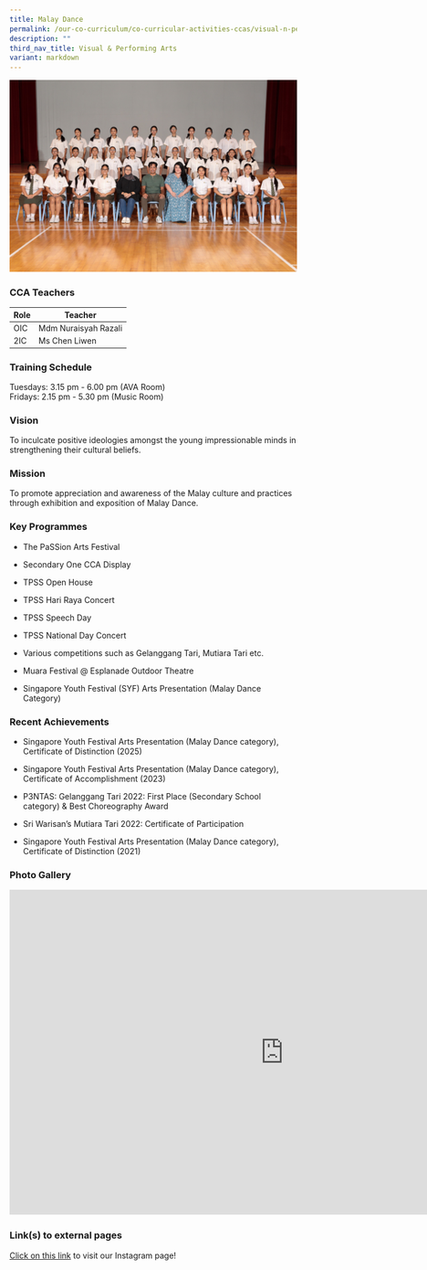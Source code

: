 ```yaml
---
title: Malay Dance
permalink: /our-co-curriculum/co-curricular-activities-ccas/visual-n-performing-arts/malay-dance/
description: ""
third_nav_title: Visual & Performing Arts
variant: markdown
---
```

![](/images/Malay_Dance.jpg)

### CCA Teachers

| Role | Teacher |
|---|---|
| OIC | Mdm Nuraisyah Razali |
| 2IC | Ms Chen Liwen |

### Training Schedule 
Tuesdays: 3.15 pm - 6.00 pm (AVA Room) <br>Fridays: 2.15 pm - 5.30 pm (Music Room)





### Vision
To inculcate positive ideologies amongst the young impressionable minds in strengthening their cultural beliefs.

### Mission 
To promote appreciation and awareness of the Malay culture and practices through exhibition and exposition of Malay Dance.

### Key Programmes


*   The PaSSion Arts Festival
    
*   Secondary One CCA Display
    
*   TPSS Open House
    
*   TPSS Hari Raya Concert
    
*   TPSS Speech Day
    
*   TPSS National Day Concert
    
*   Various competitions such as Gelanggang Tari, Mutiara Tari etc.
    
*   Muara Festival @ Esplanade Outdoor Theatre
    
*   Singapore Youth Festival (SYF) Arts Presentation (Malay Dance Category)

### Recent Achievements

*   Singapore Youth Festival Arts Presentation (Malay Dance category), Certificate of Distinction (2025)
    
*   Singapore Youth Festival Arts Presentation (Malay Dance category), Certificate of Accomplishment (2023)
    
*   P3NTAS: Gelanggang Tari 2022: First Place (Secondary School category) &amp; Best Choreography Award
    
*   Sri Warisan’s Mutiara Tari 2022: Certificate of Participation
    
*   Singapore Youth Festival Arts Presentation (Malay Dance category), Certificate of Distinction (2021)
    
    

### Photo Gallery

<iframe allowfullscreen="true" height="569" width="960" frameborder="0" src="https://docs.google.com/presentation/d/e/2PACX-1vSR8vv6yC0iA5XrjvZqDHGInc1DL6ez6t6a-VPAK_IlDHLX_mVQ7qRG6-wW492wViaOfSGfqknhOQkb/pubembed?start=true&amp;loop=true&amp;delayms=3000"></iframe>


### Link(s) to external pages
[Click on this link](https://www.instagram.com/tpss.malaydance/?igshid=MzRlODBiNWFlZA%3D%3D) to visit our Instagram page!